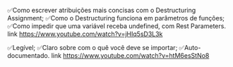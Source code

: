 ✅Como escrever atribuições mais concisas  com o Destructuring Assignment;
✅Como o Destructuring funciona em parâmetros de funções;
✅Como impedir que uma variável receba undefined, com Rest Parameters.
link https://www.youtube.com/watch?v=jHIq5sD3L3k


✅Legível;
✅Claro sobre com o quê você deve se importar;
✅Auto-documentado.
link https://www.youtube.com/watch?v=htM6esStNo8



